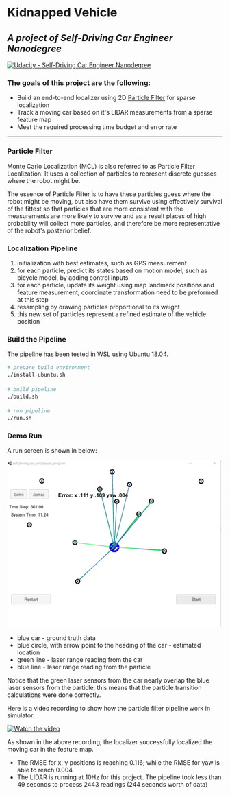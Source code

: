 # Kidnapped Vehicle

## _A project of Self-Driving Car Engineer Nanodegree_

[![Udacity - Self-Driving Car Engineer Nanodegree](https://s3.amazonaws.com/udacity-sdc/github/shield-carnd.svg)](http://www.udacity.com/drive)  

### The goals of this project are the following:

* Build an end-to-end localizer using 2D [Particle Filter](https://en.wikipedia.org/wiki/Monte_Carlo_localization) for sparse localization
* Track a moving car based on it's LIDAR measurements from a sparse feature map
* Meet the required processing time budget and error rate

---

### Particle Filter

Monte Carlo Localization (MCL) is also referred to as Particle Filter Localization. It uses a collection of particles to represent discrete guesses where the robot might be.

The essence of Particle Filter is to have these particles guess where the robot might be moving, but also have them survive using effectively survival of the fittest so that particles that are more consistent with the measurements are more likely to survive and as a result places of high probability will collect more particles, and therefore be more representative of the robot's posterior belief.

### Localization Pipeline

1. initialization with best estimates, such as GPS measurement
2. for each particle, predict its states based on motion model, such as bicycle model, by adding control inputs
3. for each particle, update its weight using map landmark positions and feature measurement, coordinate transformation need to be preformed at this step
4. resampling by drawing particles proportional to its weight
5. this new set of particles represent a refined estimate of the vehicle position

### Build the Pipeline

The pipeline has been tested in WSL using Ubuntu 18.04.

```sh
# prepare build environment
./install-ubuntu.sh

# build pipeline
./build.sh

# run pipeline
./run.sh
```

### Demo Run

A run screen is shown in below:

<img src="./img/kv.png" alt="demo" width="500">

- blue car - ground truth data
- blue circle, with arrow point to the heading of the car - estimated location
- green line - laser range reading from the car
- blue line - laser range reading from the particle

Notice that the green laser sensors from the car nearly overlap the blue laser sensors from the particle, this means that the particle transition calculations were done correctly.

Here is a video recording to show how the particle filter pipeline work in simulator.

[![Watch the video](https://img.youtube.com/vi/0gnI4elrmuk/mqdefault.jpg)](https://youtu.be/0gnI4elrmuk)  

As shown in the above recording, the localizer successfully localized the moving car in the feature map.
- The RMSE for x, y positions is reaching 0.116; while the RMSE for yaw is able to reach 0.004
- The LIDAR is running at 10Hz for this project. The pipeline took less than 49 seconds to process 2443 readings (244 seconds worth of data)
